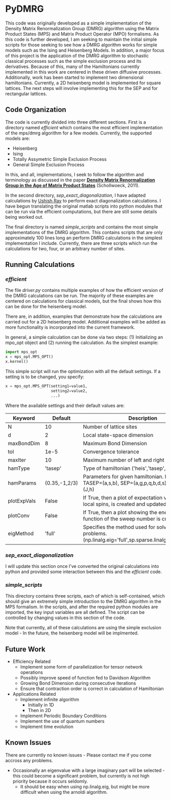 # PyDMRG

This code was originally developed as a simple implementation of the Density Matrix Renormalization Group (DMRG) algorithm using the Matrix Product States (MPS) and Matrix Product Operator (MPO) formalisms.
As this code is further developed, I am seeking to maintain the initial simple scripts for those seeking to see how a DMRG algorithm works for simple models such as the Ising and Heisenberg Models.
In addition, a major focus of this project is the application of the DMRG algorithm to stochastic classical processes such as the simple exclusion process and its derivatives. Because of this, many of the Hamiltonians currently implemented in this work are centered in these driven diffusive processes.
Additionally, work has been started to implement two dimensional hamiltonians. Currently, a 2D heisenberg model is implemented for square lattices. The next steps will involve implementing this for the SEP and for rectangular lattices.

## Code Organization
The code is currently divided into three different sections. First is a directory named *efficient* which contains the most efficient implementation of the mps/dmrg algorithm for a few models. Currently, the supported models are:
* Heisenberg
* Ising
* Totally Assymetric Simple Exclusion Process
* General Simple Exclusion Process

In this, and all, implementations, I seek to follow the algorithm and terminology as discussed in the paper [**Density Matrix Renormalization Group in the Age of Matrix Product States**](https://arxiv.org/abs/1008.3477) (Schollwoeck, 2011).


In the second directory, *sep_exact_diagonalization*, I have adapted calculations by [Ushish Ray](http://www.stochasticphysics.org/) to perform exact diagonalization calculations. 
I have begun translating the original matlab scripts into python modules that can be run via the efficient computations, but there are still some details being worked out. 


The final directory is named *simple_scripts* and contains the most simple implementations of the DMRG algorithm. 
This contains scripts that are only approximately 100 lines long an perform DMRG calculations in the simplest implementation I include. 
Currently, there are three scripts which run the calculations for two, four, or an arbitrary number of sites. 

## Running Calculations
### *efficient*
The file *driver.py* contains multiple examples of how the efficient version of the DMRG calculations can be run. 
The majority of these examples are centered on calculations for classical models, but the final shows how this can be done for the heisenberg model.


There are, in addition, examples that demonstrate how the calculations are carried out for a 2D heisenberg model. Additional examples will be added as more functionality is incorporated into the current framework.


In general, a simple calculation can be done via two steps: (1) Initializing an mpo_opt object and (2) running the calculation. 
As the simplest example:
```python
import mps_opt
x = mps_opt.MPS_OPT()
x.kernel()
```
This simple script will run the optimization with all the default settings. If a setting is to be changed, you specify:
```python
x = mps_opt.MPS_OPT(setting1=value1,
                    setting2=value2,
                    ...)
```
Where the available settings and their default values are:

Keyword     | Default     | Description
------------|-------------|-------------
N           |10           |Number of lattice sites
d           |2            |Local state-space dimension
maxBondDim  |8            |Maximum Bond Dimension
tol         |1e-5         |Convergence tolerance 
maxIter     |10           |Maximum number of left and right sweeps
hamType     |'tasep'      |Type of hamiltonian ('heis','tasep','sep','heis_2d')
hamParams   |(0.35,-1,2/3)|Parameters for given hamiltonian. For Heis=(J,h), TASEP=(a,s,b), SEP=(a,g,p,q,b,d,s), 2D Heis=(J,h)
plotExpVals |False        |If True, then a plot of expectation values, such as local spins, is created and updated at each step
plotConv    |False        |If True, then a plot showing the energy as a function of the sweep number is created
eigMethod   |'full'       |Specifies the method used for solving eigenvalue problems. (np.linalg.eig='full',sp.sparse.linalg.eigs='arnoldi')


### *sep_exact_diagonalization*
I will update this section once I've converted the original calculations into python and provided some interaction between this and the *efficient* code.

### *simple_scripts*
This directory contains three scripts, each of which is self-contained, which should give an extremely simple introduction to the DMRG algorithm in the MPS formalism.
In the scripts, and after the required python modules are imported, the key input variables are all defined. 
The script can be controlled by changing values in this section of the code.


Note that currently, all of these calculations are using the simple exclusion model - In the future, the heisenberg model will be implmented.  

## Future Work
* Efficiency Related
    * Implement some form of parallelization for tensor network operations
    * Possibly improve speed of function fed to Davidson Algorithm
    * Growing Bond Dimension during consecutive iterations
    * Ensure that contraction order is correct in calculation of Hamiltonian
* Applications Related
    * Implement infinite algorithm
        * Initially in 1D
        * Then in 2D
    * Implement Periodic Boundary Conditions
    * Implement the use of quantum numbers
    * Implement time evolution

## Known Issues
There are currently no known issues - Please contact me if you come accross any problems. 
* Occasionally an eigenvalue with a large imaginary part will be selected - this could become a significant problem, but currently is not high priority because it occurs seldomly.
    * It should be easy when using np.linalg.eig, but might be more difficult when using the arnoldi algorithm.
